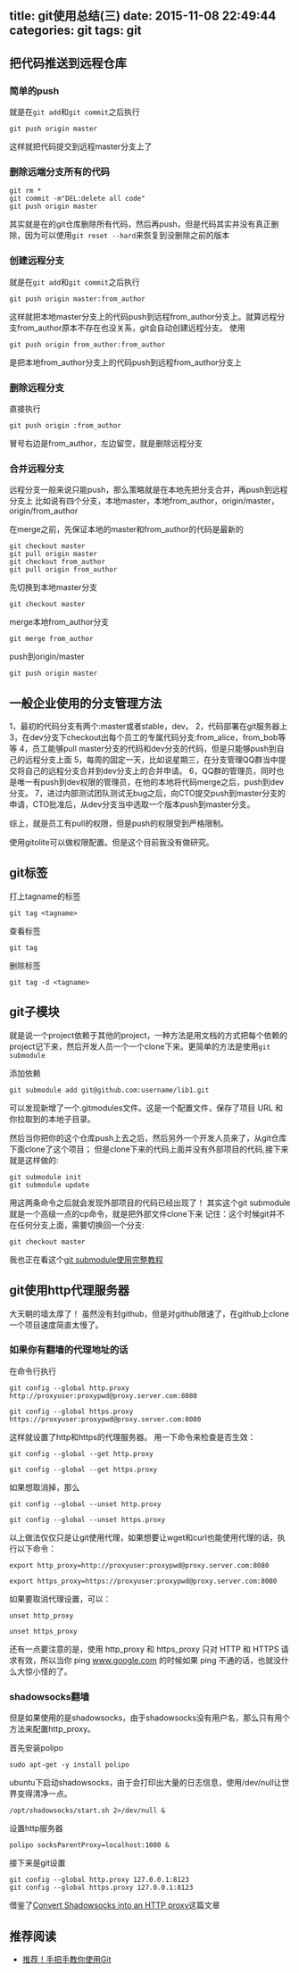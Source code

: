 title: git使用总结(三)
date: 2015-11-08 22:49:44
categories: git
tags: git
---
## 把代码推送到远程仓库
### 简单的push
就是在`git add`和`git commit`之后执行
```
git push origin master
```
这样就把代码提交到远程master分支上了

### 删除远端分支所有的代码
```
git rm *
git commit -m"DEL:delete all code"
git push origin master
```
其实就是在的git仓库删除所有代码，然后再push，但是代码其实并没有真正删除，因为可以使用`git reset --hard`来恢复到没删除之前的版本

### 创建远程分支
就是在`git add`和`git commit`之后执行
```
git push origin master:from_author
```
这样就把本地master分支上的代码push到远程from_author分支上。就算远程分支from_author原本不存在也没关系，git会自动创建远程分支。
使用
```
git push origin from_author:from_author
```
是把本地from_author分支上的代码push到远程from_author分支上

### 删除远程分支
直接执行
```
git push origin :from_author
```
冒号右边是from_author，左边留空，就是删除远程分支

### 合并远程分支
远程分支一般来说只能push，那么策略就是在本地先把分支合并，再push到远程分支上
比如说有四个分支，本地master，本地from_author，origin/master，origin/from_author

在merge之前，先保证本地的master和from_author的代码是最新的
```
git checkout master
git pull origin master
git checkout from_author
git pull origin from_author
```
先切换到本地master分支
```
git checkout master
```
merge本地from_author分支
```
git merge from_author
```
push到origin/master
```
git push origin master
```

## 一般企业使用的分支管理方法
1，最初的代码分支有两个:master或者stable，dev。
2，代码部署在git服务器上
3，在dev分支下checkout出每个员工的专属代码分支:from_alice，from_bob等等
4，员工能够pull master分支的代码和dev分支的代码，但是只能够push到自己的远程分支上面
5，每周的固定一天，比如说星期三，在分支管理QQ群当中提交将自己的远程分支合并到dev分支上的合并申请。
6，QQ群的管理员，同时也是唯一有push到dev权限的管理员，在他的本地将代码merge之后，push到dev分支。
7，进过内部测试团队测试无bug之后，向CTO提交push到master分支的申请，CTO批准后，从dev分支当中选取一个版本push到master分支。

综上，就是员工有pull的权限，但是push的权限受到严格限制。

使用gitolite可以做权限配置。但是这个目前我没有做研究。

## git标签
打上tagname的标签
```
git tag <tagname>
```
查看标签
```
git tag
```
删除标签
```
git tag -d <tagname>
```

## git子模块
就是说一个project依赖于其他的project，一种方法是用文档的方式把每个依赖的project记下来，然后开发人员一个一个clone下来。更简单的方法是使用`git submodule`

添加依赖
```
git submodule add git@github.com:username/lib1.git
```
可以发现新增了一个.gitmodules文件。这是一个配置文件，保存了项目 URL 和你拉取到的本地子目录。

然后当你把你的这个仓库push上去之后，然后另外一个开发人员来了，从git仓库下面clone了这个项目；
但是clone下来的代码上面并没有外部项目的代码,接下来就是这样做的:
```
git submodule init
git submodule update
```
用这两条命令之后就会发现外部项目的代码已经出现了！
其实这个git submodule就是一个高级一点的cp命令，就是把外部文件clone下来
记住：这个时候git并不在任何分支上面，需要切换回一个分支:
```
git checkout master
```

我也正在看这个[git submodule使用完整教程](http://www.kafeitu.me/git/2012/03/27/git-submodule.html)


## git使用http代理服务器
大天朝的墙太厚了！
虽然没有封github，但是对github限速了，在github上clone一个项目速度简直太慢了。
### 如果你有翻墙的代理地址的话
在命令行执行
```
git config --global http.proxy http://proxyuser:proxypwd@proxy.server.com:8080

git config --global https.proxy https://proxyuser:proxypwd@proxy.server.com:8080
```
这样就设置了http和https的代理服务器。
用一下命令来检查是否生效：
```
git config --global --get http.proxy

git config --global --get https.proxy
```

如果想取消掉，那么
```
git config --global --unset http.proxy

git config --global --unset https.proxy
```
以上做法仅仅只是让git使用代理，如果想要让wget和curl也能使用代理的话，执行以下命令：
```
export http_proxy=http://proxyuser:proxypwd@proxy.server.com:8080

export https_proxy=https://proxyuser:proxypwd@proxy.server.com:8080
```
如果要取消代理设置，可以：

```
unset http_proxy

unset https_proxy
```
还有一点要注意的是，使用 http_proxy 和 https_proxy 只对 HTTP 和 HTTPS 请求有效，所以当你 ping www.google.com 的时候如果 ping 不通的话，也就没什么大惊小怪的了。

### shadowsocks翻墙
但是如果使用的是shadowsocks，由于shadowsocks没有用户名，那么只有用个方法来配置http_proxy。

首先安装polipo
```
sudo apt-get -y install polipo
```
ubuntu下启动shadowsocks，由于会打印出大量的日志信息，使用/dev/null让世界变得清净一点。
```
/opt/shadowsocks/start.sh 2>/dev/null & 
```
设置http服务器
```
polipo socksParentProxy=localhost:1080 & 
```

接下来是git设置
```
git config --global http.proxy 127.0.0.1:8123
git config --global https.proxy 127.0.0.1:8123
```

借鉴了[Convert Shadowsocks into an HTTP proxy](https://github.com/shadowsocks/shadowsocks/wiki/Convert-Shadowsocks-into-an-HTTP-proxy)这篇文章

## 推荐阅读
- [推荐！手把手教你使用Git](http://blog.jobbole.com/78960/)

